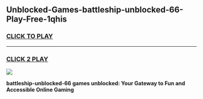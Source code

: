 
## Unblocked-Games-battleship-unblocked-66-Play-Free-1qhis
<h3>
<a href="https://premium76.site?title=battleship-unblocked-66&ref=23A">CLICK TO PLAY</a></h3>
<hr>

<h3>
<a href="https://premium76.site?title=battleship-unblocked-66&ref=23A">CLICK 2 PLAY</a>
  
</h3>

<a href="https://premium76.site?title=battleship-unblocked-66&ref=23A"><img src="https://clearcache.store/games.png"></a>


**battleship-unblocked-66 games unblocked: Your Gateway to Fun and Accessible Online Gaming**
